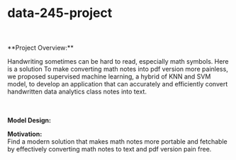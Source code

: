 # data-245-project
<br>
<br>
**Project Overview:** 

  Handwriting sometimes can be hard to read, especially math symbols. Here is a solution To make converting math notes into pdf version more painless, we proposed supervised machine learning, a hybrid of KNN and SVM model, to develop an application that can accurately and efficiently convert handwritten data analytics class notes into text.

<br><br>
**Model Design:**<br>




**Motivation:**<br>
    Find a modern solution that makes math notes more portable and fetchable by effectively converting math notes to text and pdf version pain free.
    <br>

